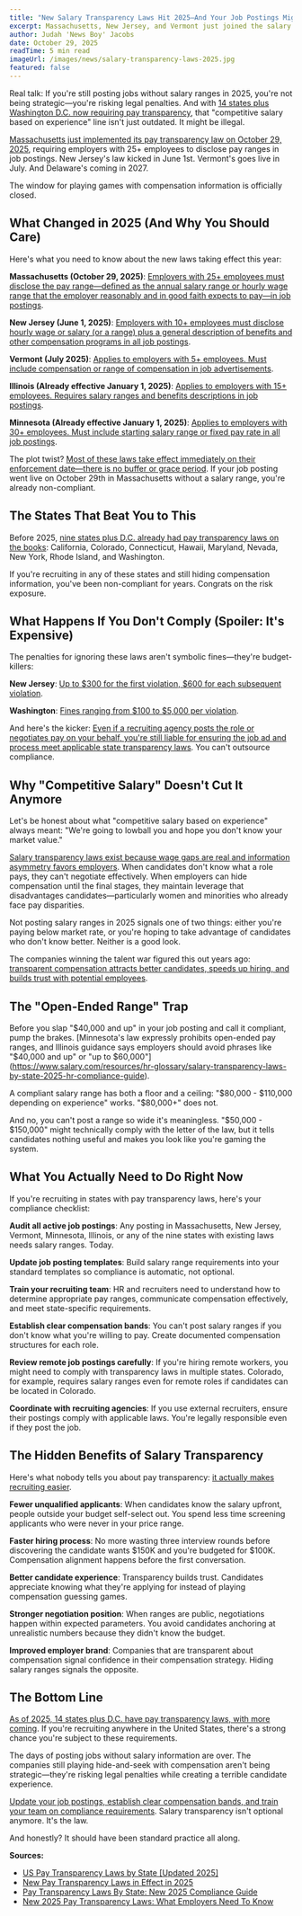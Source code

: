 ```yaml
---
title: "New Salary Transparency Laws Hit 2025—And Your Job Postings Might Already Be Illegal"
excerpt: Massachusetts, New Jersey, and Vermont just joined the salary transparency club. If you're still playing hide-and-seek with compensation ranges, you're about to get fined.
author: Judah 'News Boy' Jacobs
date: October 29, 2025
readTime: 5 min read
imageUrl: /images/news/salary-transparency-laws-2025.jpg
featured: false
---
```


Real talk: If you're still posting jobs without salary ranges in 2025, you're not being strategic—you're risking legal penalties. And with [14 states plus Washington D.C. now requiring pay transparency](https://www.compport.com/blog/usa-pay-transparency-laws-by-state), that "competitive salary based on experience" line isn't just outdated. It might be illegal.

[Massachusetts just implemented its pay transparency law on October 29, 2025](https://www.hrdefenseblog.com/2025/02/new-pay-transparency-laws-in-effect-in-2025-what-employers-need-to-know/), requiring employers with 25+ employees to disclose pay ranges in job postings. New Jersey's law kicked in June 1st. Vermont's goes live in July. And Delaware's coming in 2027.

The window for playing games with compensation information is officially closed.

## What Changed in 2025 (And Why You Should Care)

Here's what you need to know about the new laws taking effect this year:

**Massachusetts (October 29, 2025)**: [Employers with 25+ employees must disclose the pay range—defined as the annual salary range or hourly wage range that the employer reasonably and in good faith expects to pay—in job postings](https://www.hireright.com/blog/new-2025-pay-transparency-laws-what-employers-need-to-know).

**New Jersey (June 1, 2025)**: [Employers with 10+ employees must disclose hourly wage or salary (or a range) plus a general description of benefits and other compensation programs in all job postings](https://www.hrmorning.com/articles/pay-transparency-laws-by-state-definitive-guide/).

**Vermont (July 2025)**: [Applies to employers with 5+ employees. Must include compensation or range of compensation in job advertisements](https://www.paycor.com/resource-center/articles/pay-transparency-laws-by-state/).

**Illinois (Already effective January 1, 2025)**: [Applies to employers with 15+ employees. Requires salary ranges and benefits descriptions in job postings](https://www.salary.com/resources/hr-glossary/salary-transparency-laws-by-state-2025-hr-compliance-guide).

**Minnesota (Already effective January 1, 2025)**: [Applies to employers with 30+ employees. Must include starting salary range or fixed pay rate in all job postings](https://blog.accountingprose.com/state-salary-range-transparency-laws).

The plot twist? [Most of these laws take effect immediately on their enforcement date—there is no buffer or grace period](https://www.foley.com/insights/publications/2025/04/pay-transparency-laws-trending-whats-coming-2025-q2-q3/). If your job posting went live on October 29th in Massachusetts without a salary range, you're already non-compliant.

## The States That Beat You to This

Before 2025, [nine states plus D.C. already had pay transparency laws on the books](https://sbshrs.adpinfo.com/blog/2025-trends-pay-transparency-laws): California, Colorado, Connecticut, Hawaii, Maryland, Nevada, New York, Rhode Island, and Washington.

If you're recruiting in any of these states and still hiding compensation information, you've been non-compliant for years. Congrats on the risk exposure.

## What Happens If You Don't Comply (Spoiler: It's Expensive)

The penalties for ignoring these laws aren't symbolic fines—they're budget-killers:

**New Jersey**: [Up to $300 for the first violation, $600 for each subsequent violation](https://www.globalpolicywatch.com/2025/01/new-pay-transparency-laws-effective-in-2025/).

**Washington**: [Fines ranging from $100 to $5,000 per violation](https://www.hireright.com/blog/new-2025-pay-transparency-laws-what-employers-need-to-know).

And here's the kicker: [Even if a recruiting agency posts the role or negotiates pay on your behalf, you're still liable for ensuring the job ad and process meet applicable state transparency laws](https://www.hrmorning.com/articles/pay-transparency-laws-by-state-definitive-guide/). You can't outsource compliance.

## Why "Competitive Salary" Doesn't Cut It Anymore

Let's be honest about what "competitive salary based on experience" always meant: "We're going to lowball you and hope you don't know your market value."

[Salary transparency laws exist because wage gaps are real and information asymmetry favors employers](https://www.compport.com/blog/usa-pay-transparency-laws-by-state). When candidates don't know what a role pays, they can't negotiate effectively. When employers can hide compensation until the final stages, they maintain leverage that disadvantages candidates—particularly women and minorities who already face pay disparities.

Not posting salary ranges in 2025 signals one of two things: either you're paying below market rate, or you're hoping to take advantage of candidates who don't know better. Neither is a good look.

The companies winning the talent war figured this out years ago: [transparent compensation attracts better candidates, speeds up hiring, and builds trust with potential employees](https://zalaris.com/consulting/resources/blog/the-future-of-recruiting-key-trends-shaping-talent-acquisition-in-2025).

## The "Open-Ended Range" Trap

Before you slap "$40,000 and up" in your job posting and call it compliant, pump the brakes. [Minnesota's law expressly prohibits open-ended pay ranges, and Illinois guidance says employers should avoid phrases like "$40,000 and up" or "up to $60,000"](https://www.salary.com/resources/hr-glossary/salary-transparency-laws-by-state-2025-hr-compliance-guide).

A compliant salary range has both a floor and a ceiling: "$80,000 - $110,000 depending on experience" works. "$80,000+" does not.

And no, you can't post a range so wide it's meaningless. "$50,000 - $150,000" might technically comply with the letter of the law, but it tells candidates nothing useful and makes you look like you're gaming the system.

## What You Actually Need to Do Right Now

If you're recruiting in states with pay transparency laws, here's your compliance checklist:

**Audit all active job postings**: Any posting in Massachusetts, New Jersey, Vermont, Minnesota, Illinois, or any of the nine states with existing laws needs salary ranges. Today.

**Update job posting templates**: Build salary range requirements into your standard templates so compliance is automatic, not optional.

**Train your recruiting team**: HR and recruiters need to understand how to determine appropriate pay ranges, communicate compensation effectively, and meet state-specific requirements.

**Establish clear compensation bands**: You can't post salary ranges if you don't know what you're willing to pay. Create documented compensation structures for each role.

**Review remote job postings carefully**: If you're hiring remote workers, you might need to comply with transparency laws in multiple states. Colorado, for example, requires salary ranges even for remote roles if candidates can be located in Colorado.

**Coordinate with recruiting agencies**: If you use external recruiters, ensure their postings comply with applicable laws. You're legally responsible even if they post the job.

## The Hidden Benefits of Salary Transparency

Here's what nobody tells you about pay transparency: [it actually makes recruiting easier](https://www.phenom.com/blog/talent-management-trends).

**Fewer unqualified applicants**: When candidates know the salary upfront, people outside your budget self-select out. You spend less time screening applicants who were never in your price range.

**Faster hiring process**: No more wasting three interview rounds before discovering the candidate wants $150K and you're budgeted for $100K. Compensation alignment happens before the first conversation.

**Better candidate experience**: Transparency builds trust. Candidates appreciate knowing what they're applying for instead of playing compensation guessing games.

**Stronger negotiation position**: When ranges are public, negotiations happen within expected parameters. You avoid candidates anchoring at unrealistic numbers because they didn't know the budget.

**Improved employer brand**: Companies that are transparent about compensation signal confidence in their compensation strategy. Hiding salary ranges signals the opposite.

## The Bottom Line

[As of 2025, 14 states plus D.C. have pay transparency laws, with more coming](https://www.paycor.com/resource-center/articles/pay-transparency-laws-by-state/). If you're recruiting anywhere in the United States, there's a strong chance you're subject to these requirements.

The days of posting jobs without salary information are over. The companies still playing hide-and-seek with compensation aren't being strategic—they're risking legal penalties while creating a terrible candidate experience.

[Update your job postings, establish clear compensation bands, and train your team on compliance requirements](https://www.foley.com/insights/publications/2025/04/pay-transparency-laws-trending-whats-coming-2025-q2-q3/). Salary transparency isn't optional anymore. It's the law.

And honestly? It should have been standard practice all along.

**Sources:**
- [US Pay Transparency Laws by State [Updated 2025]](https://www.compport.com/blog/usa-pay-transparency-laws-by-state)
- [New Pay Transparency Laws in Effect in 2025](https://www.hrdefenseblog.com/2025/02/new-pay-transparency-laws-in-effect-in-2025-what-employers-need-to-know/)
- [Pay Transparency Laws By State: New 2025 Compliance Guide](https://www.hrmorning.com/articles/pay-transparency-laws-by-state-definitive-guide/)
- [New 2025 Pay Transparency Laws: What Employers Need To Know](https://www.hireright.com/blog/new-2025-pay-transparency-laws-what-employers-need-to-know)
